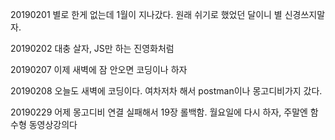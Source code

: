 20190201 별로 한게 없는데 1월이 지나갔다. 원래 쉬기로 했었던 달이니 별 신경쓰지말자.

20190202 대충 살자, JS만 하는 진영화처럼

20190207 이제 새벽에 잠 안오면 코딩이나 하자

20190208 오늘도 새벽에 코딩이다. 여차저차 해서 postman이나 몽고디비가지 갔다. 

20190229 어제 몽고디비 연결 실패해서 19장 롤백함. 월요일에 다시 하자, 주말엔 함수형 동영상강의다
